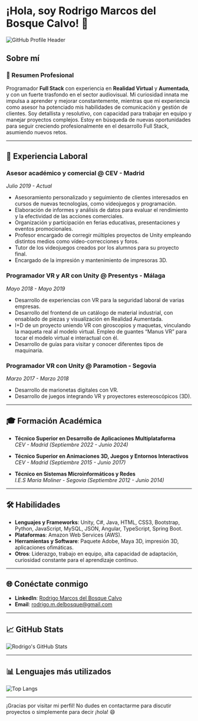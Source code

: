 # ¡Hola, soy Rodrigo Marcos del Bosque Calvo! 👋

![GitHub Profile Header]([https://user-images.githubusercontent.com/yourusername/yourheaderimage.jpg](https://github.com/RMdelbosque/RMdelbosque/blob/main/Foto%20Github.jpg))

## Sobre mí

### 🎯 Resumen Profesional
Programador **Full Stack** con experiencia en **Realidad Virtual** y **Aumentada**, y con un fuerte trasfondo en el sector audiovisual. Mi curiosidad innata me impulsa a aprender y mejorar constantemente, mientras que mi experiencia como asesor ha potenciado mis habilidades de comunicación y gestión de clientes. Soy detallista y resolutivo, con capacidad para trabajar en equipo y manejar proyectos complejos. Estoy en búsqueda de nuevas oportunidades para seguir creciendo profesionalmente en el desarrollo Full Stack, asumiendo nuevos retos.

---

## 💼 Experiencia Laboral

### Asesor académico y comercial @ CEV - Madrid 
*Julio 2019 - Actual*

- Asesoramiento personalizado y seguimiento de clientes interesados en cursos de nuevas tecnologías, como videojuegos y programación.
- Elaboración de informes y análisis de datos para evaluar el rendimiento y la efectividad de las acciones comerciales.
- Organización y participación en ferias educativas, presentaciones y eventos promocionales.
- Profesor encargado de corregir múltiples proyectos de Unity empleando distintos medios como vídeo-correcciones y foros.
- Tutor de los videojuegos creados por los alumnos para su proyecto final.
- Encargado de la impresión y mantenimiento de impresoras 3D.

### Programador VR y AR con Unity @ Presentys - Málaga 
*Mayo 2018 - Mayo 2019*

- Desarrollo de experiencias con VR para la seguridad laboral de varias empresas.
- Desarrollo del frontend de un catálogo de material industrial, con ensablado de piezas y visualización en Realidad Aumentada.
- I+D de un proyecto uniendo VR con giroscopios y maquetas, vinculando la maqueta real al modelo virtual. Empleo de guantes “Manus VR” para tocar el modelo virtual e interactual con él.
- Desarrollo de guías para visitar y conocer diferentes tipos de maquinaria.

### Programador VR con Unity @ Paramotion - Segovia 
*Marzo 2017 - Marzo 2018*

- Desarrollo de marionetas digitales con VR.
- Desarrollo de juegos integrando VR y proyectores estereoscópicos (3D).

---

## 🎓 Formación Académica

- **Técnico Superior en Desarrollo de Aplicaciones Multiplataforma**  
  *CEV - Madrid (Septiembre 2022 - Junio 2024)*

- **Técnico Superior en Animaciones 3D, Juegos y Entornos Interactivos**  
  *CEV - Madrid (Septiembre 2015 - Junio 2017)*

- **Técnico en Sistemas Microinformáticos y Redes**  
  *I.E.S María Moliner - Segovia (Septiembre 2012 - Junio 2014)*

---

## 🛠️ Habilidades

- **Lenguajes y Frameworks**: Unity, C#, Java, HTML, CSS3, Bootstrap, Python, JavaScript, MySQL, JSON, Angular, TypeScript, Spring Boot.
- **Plataformas**: Amazon Web Services (AWS).
- **Herramientas y Software**: Paquete Adobe, Maya 3D, impresión 3D, aplicaciones ofimáticas.
- **Otros**: Liderazgo, trabajo en equipo, alta capacidad de adaptación, curiosidad constante para el aprendizaje continuo.

---

## 🌐 Conéctate conmigo

- **LinkedIn**: [Rodrigo Marcos del Bosque Calvo](https://www.linkedin.com/in/rodrigo-marcos-del-bosque-calvo-b82565120/)
- **Email**: rodrigo.m.delbosque@gmail.com

---

## 📈 GitHub Stats

![Rodrigo's GitHub Stats](https://github-readme-stats.vercel.app/api?username=RMdelbosque&show_icons=true&theme=radical)

---

## 📊 Lenguajes más utilizados

![Top Langs](https://github-readme-stats.vercel.app/api/top-langs/?username=RMdelbosque&layout=compact&theme=radical)

---

¡Gracias por visitar mi perfil! No dudes en contactarme para discutir proyectos o simplemente para decir ¡hola! 😄
